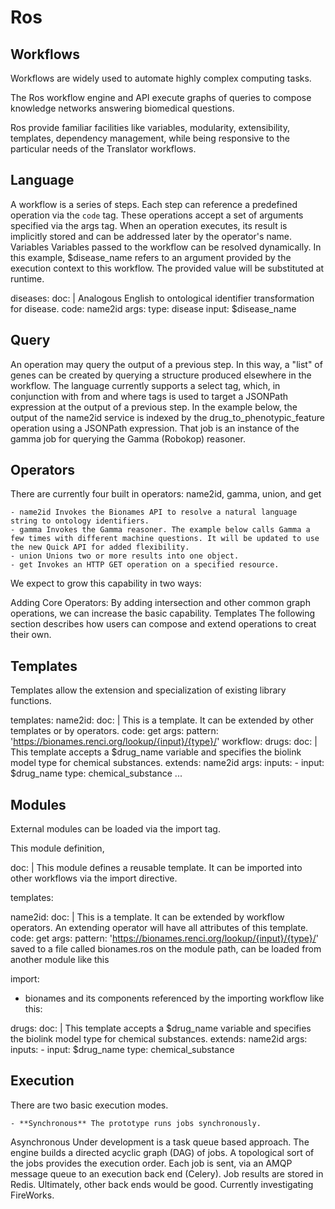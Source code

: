 # Ros

## Workflows

Workflows are widely used to automate highly complex computing tasks.

The Ros workflow engine and API execute graphs of queries to compose knowledge networks answering biomedical questions.

Ros provide familiar facilities like variables, modularity, extensibility, templates, dependency management, while being responsive to the particular needs of the Translator workflows.

## Language

A workflow is a series of steps.
Each step can reference a predefined operation via the `code` tag.
These operations accept a set of arguments specified via the args tag.
When an operation executes, its result is implicitly stored and can be addressed later by the operator's name.
Variables
Variables passed to the workflow can be resolved dynamically. In this example, $disease_name refers to an argument provided by the execution context to this workflow. The provided value will be substituted at runtime.

  diseases:
    doc: |
      Analogous English to ontological identifier transformation for disease.
    code: name2id
    args:
      type: disease
      input: $disease_name

## Query

An operation may query the output of a previous step.
In this way, a "list" of genes can be created by querying a structure produced elsewhere in the workflow.
The language currently supports a select tag, which, in conjunction with from and where tags is used to target a JSONPath expression at the output of a previous step.
In the example below, the output of the name2id service is indexed by the drug_to_phenotypic_feature operation using a JSONPath expression. That job is an instance of the gamma job for querying the Gamma (Robokop) reasoner.

## Operators

There are currently four built in operators: name2id, gamma, union, and get

    - name2id Invokes the Bionames API to resolve a natural language string to ontology identifiers.
    - gamma Invokes the Gamma reasoner. The example below calls Gamma a few times with different machine questions. It will be updated to use the new Quick API for added flexibility.
    - union Unions two or more results into one object.
    - get Invokes an HTTP GET operation on a specified resource.

We expect to grow this capability in two ways:

Adding Core Operators: By adding intersection and other common graph operations, we can increase the basic capability.
Templates The following section describes how users can compose and extend operations to creat their own.

## Templates

Templates allow the extension and specialization of existing library functions.

templates:
  name2id:
    doc: |
      This is a template. It can be extended by other templates or by operators. 
    code: get
    args:
      pattern: 'https://bionames.renci.org/lookup/{input}/{type}/'
workflow:
  drugs:
    doc: |
      This template accepts a $drug_name variable and specifies the biolink model type for chemical substances.
    extends: name2id
    args:
      inputs:
        - input: $drug_name
          type: chemical_substance
...

## Modules

External modules can be loaded via the import tag.

This module definition,

doc: |
  This module defines a reusable template.
  It can be imported into other workflows via the import directive.

templates:

  name2id:
    doc: |
      This is a template. It can be extended by workflow operators.
      An extending operator will have all attributes of this template. 
    code: get
    args:
      pattern: 'https://bionames.renci.org/lookup/{input}/{type}/'
saved to a file called bionames.ros on the module path, can be loaded from another module like this

import:
  - bionames
and its components referenced by the importing workflow like this:

  drugs:
    doc: |
      This template accepts a $drug_name variable and specifies the biolink model type for chemical substances.
    extends: name2id
    args:
      inputs:
        - input: $drug_name
          type: chemical_substance

## Execution

There are two basic execution modes.

    - **Synchronous** The prototype runs jobs synchronously.
Asynchronous Under development is a task queue based approach.
The engine builds a directed acyclic graph (DAG) of jobs.
A topological sort of the jobs provides the execution order.
Each job is sent, via an AMQP message queue to an execution back end (Celery).
Job results are stored in Redis.
Ultimately, other back ends would be good. Currently investigating FireWorks.
